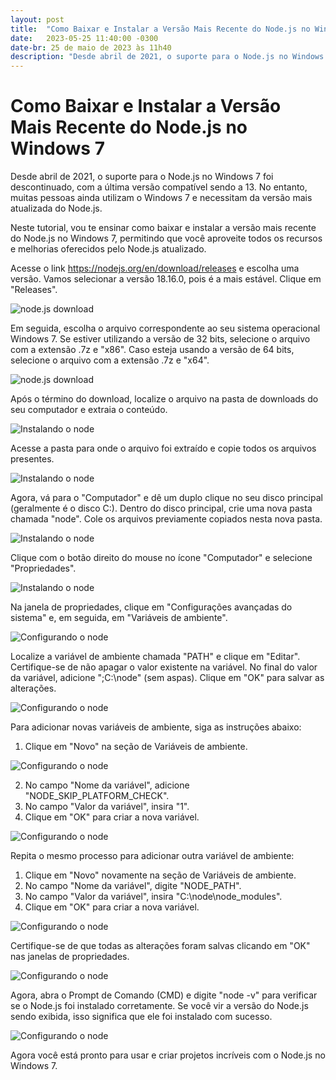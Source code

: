 ```yaml
---
layout: post
title:  "Como Baixar e Instalar a Versão Mais Recente do Node.js no Windows"
date:   2023-05-25 11:40:00 -0300
date-br: 25 de maio de 2023 às 11h40
description: "Desde abril de 2021, o suporte para o Node.js no Windows 7 foi descontinuado, com a última versão compatível sendo a 13. No entanto, muitas pessoas ainda utilizam o Windows 7 e necessitam da versão mais atualizada do Node.js."
---
```


# Como Baixar e Instalar a Versão Mais Recente do Node.js no Windows 7

Desde abril de 2021, o suporte para o Node.js no Windows 7 foi descontinuado, com a última versão compatível sendo a 13. No entanto, muitas pessoas ainda utilizam o Windows 7 e necessitam da versão mais atualizada do Node.js.

Neste tutorial, vou te ensinar como baixar e instalar a versão mais recente do Node.js no Windows 7, permitindo que você aproveite todos os recursos e melhorias oferecidos pelo Node.js atualizado.

Acesse o link https://nodejs.org/en/download/releases e escolha uma versão. Vamos selecionar a versão 18.16.0, pois é a mais estável. Clique em "Releases".

![node.js download](https://raw.githubusercontent.com/Albertosouzasoares/tabnews-posts/main/2023-05-25-como-baixar-e-instalar-a-vers%C3%A3o-mais-recente-do-nodejs-no-windows-7/img-1.PNG)

Em seguida, escolha o arquivo correspondente ao seu sistema operacional Windows 7. Se estiver utilizando a versão de 32 bits, selecione o arquivo com a extensão .7z e "x86". Caso esteja usando a versão de 64 bits, selecione o arquivo com a extensão .7z e "x64".

![node.js download](https://raw.githubusercontent.com/Albertosouzasoares/tabnews-posts/main/2023-05-25-como-baixar-e-instalar-a-vers%C3%A3o-mais-recente-do-nodejs-no-windows-7/img-2.PNG)

Após o término do download, localize o arquivo na pasta de downloads do seu computador e extraia o conteúdo.

![Instalando o node](https://raw.githubusercontent.com/Albertosouzasoares/tabnews-posts/main/2023-05-25-como-baixar-e-instalar-a-vers%C3%A3o-mais-recente-do-nodejs-no-windows-7/img-3.jpg)

Acesse a pasta para onde o arquivo foi extraído e copie todos os arquivos presentes.

![Instalando o node](https://raw.githubusercontent.com/Albertosouzasoares/tabnews-posts/main/2023-05-25-como-baixar-e-instalar-a-vers%C3%A3o-mais-recente-do-nodejs-no-windows-7/img-4.jpg)

Agora, vá para o "Computador" e dê um duplo clique no seu disco principal (geralmente é o disco C:). Dentro do disco principal, crie uma nova pasta chamada "node". Cole os arquivos previamente copiados nesta nova pasta.

![Instalando o node](https://raw.githubusercontent.com/Albertosouzasoares/tabnews-posts/main/2023-05-25-como-baixar-e-instalar-a-vers%C3%A3o-mais-recente-do-nodejs-no-windows-7/img-5.PNG)

Clique com o botão direito do mouse no ícone "Computador" e selecione "Propriedades".

![Instalando o node](https://raw.githubusercontent.com/Albertosouzasoares/tabnews-posts/main/2023-05-25-como-baixar-e-instalar-a-vers%C3%A3o-mais-recente-do-nodejs-no-windows-7/img-6.jpg)

Na janela de propriedades, clique em "Configurações avançadas do sistema" e, em seguida, em "Variáveis de ambiente".

![Configurando o node](https://raw.githubusercontent.com/Albertosouzasoares/tabnews-posts/main/2023-05-25-como-baixar-e-instalar-a-vers%C3%A3o-mais-recente-do-nodejs-no-windows-7/img-7.PNG)

Localize a variável de ambiente chamada "PATH" e clique em "Editar". Certifique-se de não apagar o valor existente na variável. No final do valor da variável, adicione ";C:\node" (sem aspas). Clique em "OK" para salvar as alterações.

![Configurando o node](https://raw.githubusercontent.com/Albertosouzasoares/tabnews-posts/main/2023-05-25-como-baixar-e-instalar-a-vers%C3%A3o-mais-recente-do-nodejs-no-windows-7/img-8.PNG)

Para adicionar novas variáveis de ambiente, siga as instruções abaixo:

1. Clique em "Novo" na seção de Variáveis de ambiente.

![Configurando o node](https://raw.githubusercontent.com/Albertosouzasoares/tabnews-posts/main/2023-05-25-como-baixar-e-instalar-a-vers%C3%A3o-mais-recente-do-nodejs-no-windows-7/img-9.PNG)

2. No campo "Nome da variável", adicione "NODE_SKIP_PLATFORM_CHECK".
3. No campo "Valor da variável", insira "1".
4. Clique em "OK" para criar a nova variável.

![Configurando o node](https://raw.githubusercontent.com/Albertosouzasoares/tabnews-posts/main/2023-05-25-como-baixar-e-instalar-a-vers%C3%A3o-mais-recente-do-nodejs-no-windows-7/img-10.PNG)

Repita o mesmo processo para adicionar outra variável de ambiente:

1. Clique em "Novo" novamente na seção de Variáveis de ambiente.
2. No campo "Nome da variável", digite "NODE_PATH".
3. No campo "Valor da variável", insira "C:\node\node_modules".
4. Clique em "OK" para criar a nova variável.

![Configurando o node](https://raw.githubusercontent.com/Albertosouzasoares/tabnews-posts/main/2023-05-25-como-baixar-e-instalar-a-vers%C3%A3o-mais-recente-do-nodejs-no-windows-7/img-11.PNG)

Certifique-se de que todas as alterações foram salvas clicando em "OK" nas janelas de propriedades.

![Configurando o node](https://raw.githubusercontent.com/Albertosouzasoares/tabnews-posts/main/2023-05-25-como-baixar-e-instalar-a-vers%C3%A3o-mais-recente-do-nodejs-no-windows-7/img-12.PNG)

Agora, abra o Prompt de Comando (CMD) e digite "node -v" para verificar se o Node.js foi instalado corretamente. Se você vir a versão do Node.js sendo exibida, isso significa que ele foi instalado com sucesso.

![Configurando o node](https://raw.githubusercontent.com/Albertosouzasoares/tabnews-posts/main/2023-05-25-como-baixar-e-instalar-a-vers%C3%A3o-mais-recente-do-nodejs-no-windows-7/img-13.PNG)

Agora você está pronto para usar e criar projetos incríveis com o Node.js no Windows 7.
